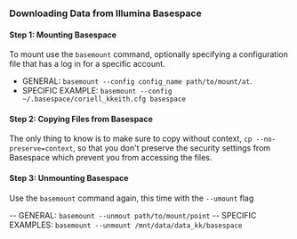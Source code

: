 ### Downloading Data from Illumina Basespace

#### Step 1: Mounting Basespace

To mount use the `basemount` command, optionally specifying a configuration file that has a log in for a specific account.

  - GENERAL: `basemount --config config_name path/to/mount/at`. 
  - SPECIFIC EXAMPLE: `basemount --config ~/.basespace/coriell_kkeith.cfg basespace`

#### Step 2: Copying Files from Basespace

The only thing to know is to make sure to copy without context, `cp --no-preserve=context`, so that you don't preserve the security settings from Basespace which prevent you from accessing the files.

#### Step 3: Unmounting Basespace

Use the `basemount` command again, this time with the `--umount` flag

-- GENERAL: `basemount --unmout path/to/mount/point`
-- SPECIFIC EXAMPLES: `basemount --unmount /mnt/data/data_kk/basespace`